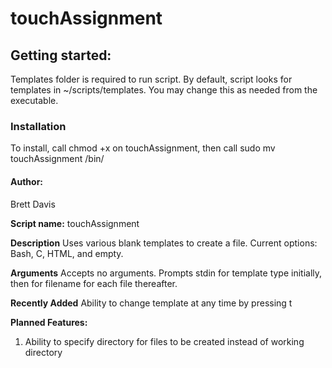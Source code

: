 # touchAssignment

## Getting started:

Templates folder is required to run script. By default, script looks for templates in ~/scripts/templates. You may change this as needed from the executable.

### Installation

To install, call chmod +x on touchAssignment, then call sudo mv touchAssignment /bin/

#### Author:

Brett Davis

**Script name:**
touchAssignment

**Description**
Uses various blank templates to create a file. Current options: Bash, C, HTML, and empty.

**Arguments**
Accepts no arguments. Prompts stdin for template type initially, then for filename for each file thereafter.

**Recently Added**
Ability to change template at any time by pressing t

**Planned Features:**
1. Ability to specify directory for files to be created instead of working directory